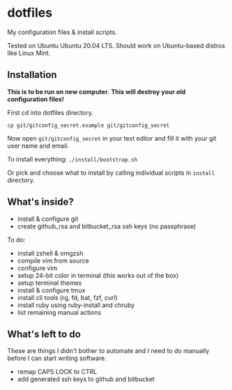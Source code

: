 # dotfiles

My configuration files & install scripts.

Tested on Ubuntu Ubuntu 20.04 LTS. Should work on Ubuntu-based distros like Linux Mint.

## Installation

**This is to be run on new computer.**
**This will destroy your old configuration files!**

First cd into dotfiles directory.

    cp git/gitconfig_secret.example git/gitconfig_secret

Now open `git/gitconfig_secret` in your text editor and fill it with your git user name and email.

To install everything: `./install/bootstrap.sh`

Or pick and choose what to install by calling individual scripts in `install` directory.


## What's inside?

* install & configure git
* create github_rsa and bitbucket_rsa ssh keys (no passphrase)

To do:

* install zshell & omgzsh
* compile vim from source
* configure vim
* setup 24-bit color in terminal (this works out of the box)
* setup terminal themes
* install & configure tmux
* install cli tools (rg, fd, bat, fzf, curl)
* install ruby using ruby-install and chruby
* list remaining manual actions

## What's left to do

These are things I didn't bother to automate and I need to do manually before I can start writing software.

* remap CAPS LOCK to CTRL
* add generated ssh keys to github and bitbucket
